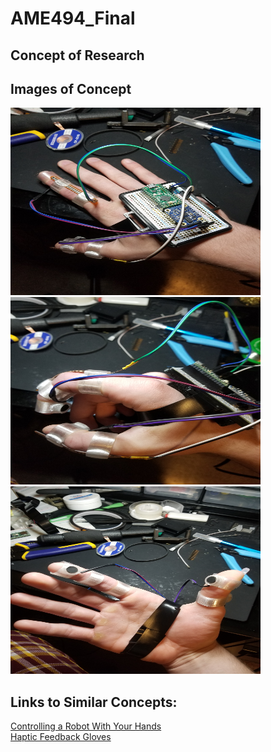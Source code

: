 # AME494_Final  

## Concept of Research  

## Images of Concept  
<img src="https://github.com/jjliska/AME494_Final/blob/main/Media/20210425_111855.jpg" width="400" height="300">
<img src="https://github.com/jjliska/AME494_Final/blob/main/Media/20210425_111903.jpg" width="400" height="300">
<img src="https://github.com/jjliska/AME494_Final/blob/main/Media/20210425_111917.jpg" width="400" height="300">

## Links to Similar Concepts:  
[Controlling a Robot With Your Hands](https://www.youtube.com/watch?v=uEd2B7fS8Eg)  
[Haptic Feedback Gloves](https://www.youtube.com/watch?v=nmP8iGaPbeI)  
